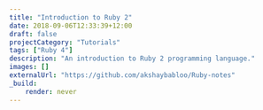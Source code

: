```yaml
---
title: "Introduction to Ruby 2"
date: 2018-09-06T12:33:39+12:00
draft: false
projectCategory: "Tutorials"
tags: ["Ruby 4"]
description: "An introduction to Ruby 2 programming language."
images: []
externalUrl: "https://github.com/akshaybabloo/Ruby-notes"
_build:
    render: never
---
```

